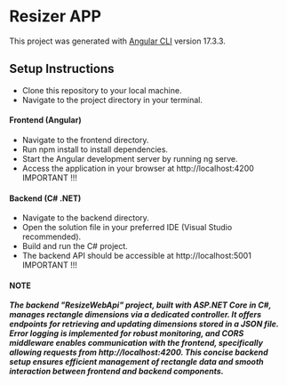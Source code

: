 # Resizer APP
This project was generated with [Angular CLI](https://github.com/angular/angular-cli) version 17.3.3.

## Setup Instructions
- Clone this repository to your local machine.
- Navigate to the project directory in your terminal.
#### Frontend (Angular)
- Navigate to the frontend directory.
- Run npm install to install dependencies.
- Start the Angular development server by running ng serve.
- Access the application in your browser at http://localhost:4200 IMPORTANT !!!
#### Backend (C# .NET)
- Navigate to the backend directory.
- Open the solution file in your preferred IDE (Visual Studio recommended).
- Build and run the C# project.
- The backend API should be accessible at http://localhost:5001 IMPORTANT !!!

#### NOTE
***The backend "ResizeWebApi" project, built with ASP.NET Core in C#, manages rectangle dimensions via a dedicated controller. It offers endpoints for retrieving and updating dimensions stored in a JSON file. Error logging is implemented for robust monitoring, and CORS middleware enables communication with the frontend, specifically allowing requests from http://localhost:4200. This concise backend setup ensures efficient management of rectangle data and smooth interaction between frontend and backend components.***
